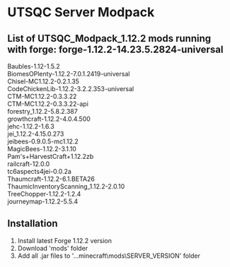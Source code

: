 # UTSQC Server Modpack

## List of UTSQC_Modpack_1.12.2 mods running with forge: forge-1.12.2-14.23.5.2824-universal

Baubles-1.12-1.5.2  
BiomesOPlenty-1.12.2-7.0.1.2419-universal  
Chisel-MC1.12.2-0.2.1.35  
CodeChickenLib-1.12.2-3.2.2.353-universal  
CTM-MC1.12.2-0.3.3.22  
CTM-MC1.12.2-0.3.3.22-api  
forestry_1.12.2-5.8.2.387  
growthcraft-1.12.2-4.0.4.500  
jehc-1.12.2-1.6.3  
jei_1.12.2-4.15.0.273  
jeibees-0.9.0.5-mc1.12.2  
MagicBees-1.12.2-3.1.10  
Pam's+HarvestCraft+1.12.2zb  
railcraft-12.0.0  
tc6aspects4jei-0.0.2a  
Thaumcraft-1.12.2-6.1.BETA26  
ThaumicInventoryScanning_1.12.2-2.0.10  
TreeChopper-1.12.2-1.2.4  
journeymap-1.12.2-5.5.4  

## Installation

1. Install latest Forge 1.12.2 version
2. Download 'mods' folder  
3. Add all .jar files to '..\.minecraft\mods\SERVER_VERSION' folder  
